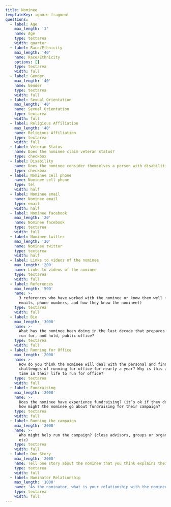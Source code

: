 ```yaml
---
title: Nominee
templateKey: ignore-fragment
questions:
  - label: Age
    max_length: '3'
    name: Age
    type: textarea
    width: quarter
  - label: Race/Ethnicity
    max_length: '40'
    name: Race/Ethnicity
    options: []
    type: textarea
    width: full
  - label: Gender
    max_length: '40'
    name: Gender
    type: textarea
    width: full
  - label: Sexual Orientation
    max_length: '40'
    name: Sexual Orientation
    type: textarea
    width: full
  - label: Religious Affiliation
    max_length: '40'
    name: Religious Affiliation
    type: textarea
    width: full
  - label: Veteran Status
    name: Does the nominee claim veteran status?
    type: checkbox
  - label: Disability
    name: Does the nominee consider themselves a person with disabilities?
    type: checkbox
  - label: Nominee cell phone
    name: Nominee cell phone
    type: tel
    width: half
  - label: Nominee email
    name: Nominee email
    type: email
    width: half
  - label: Nominee facebook
    max_length: '20'
    name: Nominee facebook
    type: textarea
    width: full
  - label: Nominee twitter
    max_length: '20'
    name: Nominee twitter
    type: textarea
    width: half
  - label: Links to videos of the nominee
    max_length: '200'
    name: Links to videos of the nominee
    type: textarea
    width: full
  - label: References
    max_length: '500'
    name: >-
      3 references who have worked with the nominee or know them well (names,
      emails, phone numbers, and how they know the nominee))
    type: textarea
    width: full
  - label: Bio
    max_length: '3000'
    name: >-
      What has the nominee been doing in the last decade that prepares them to
      run for, and hold, public office?
    type: textarea
    width: full
  - label: Running for Office
    max_length: '2000'
    name: >-
      How do you think the nominee will deal with the personal and financial
      challenges of running for office for nearly a year? Why is this a good
      time in their life to run for office?
    type: textarea
    width: full
  - label: Fundraising
    max_length: '2000'
    name: >-
      Does the nominee have experience fundraising? (it’s ok if they don’t!) And
      how might the nominee go about fundraising for their campaign?
    type: textarea
    width: full
  - label: Running the campaign
    max_length: '2000'
    name: >-
      Who might help run the campaign? (close advisors, groups or organizations,
      etc)
    type: textarea
    width: full
  - label: One Story
    max_length: '2000'
    name: Tell one story about the nominee that you think explains their values
    type: textarea
    width: full
  - label: Nominator Relationship
    max_length: '1000'
    name: 'As the nominator, what is your relationship with the nominee?'
    type: textarea
    width: full
---
```


